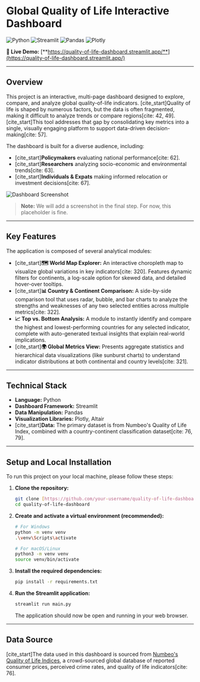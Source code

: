 # Global Quality of Life Interactive Dashboard

![Python](https://img.shields.io/badge/Python-3.9%2B-blue.svg)
![Streamlit](https://img.shields.io/badge/Streamlit-1.25%2B-red.svg)
![Pandas](https://img.shields.io/badge/Pandas-2.0%2B-yellow.svg)
![Plotly](https://img.shields.io/badge/Plotly-5.15%2B-green.svg)

**🔴 Live Demo:** [**https://quality-of-life-dashboard.streamlit.app/**](https://quality-of-life-dashboard.streamlit.app/)

---

## Overview

This project is an interactive, multi-page dashboard designed to explore, compare, and analyze global quality-of-life indicators. [cite_start]Quality of life is shaped by numerous factors, but the data is often fragmented, making it difficult to analyze trends or compare regions[cite: 42, 49]. [cite_start]This tool addresses that gap by consolidating key metrics into a single, visually engaging platform to support data-driven decision-making[cite: 57].

The dashboard is built for a diverse audience, including:
* [cite_start]**Policymakers** evaluating national performance[cite: 62].
* [cite_start]**Researchers** analyzing socio-economic and environmental trends[cite: 63].
* [cite_start]**Individuals & Expats** making informed relocation or investment decisions[cite: 67].

![Dashboard Screenshot](<INSERT_SCREENSHOT_URL_HERE>)
> **Note:** We will add a screenshot in the final step. For now, this placeholder is fine.

---

## Key Features

The application is composed of several analytical modules:

* [cite_start]**🗺️ World Map Explorer:** An interactive choropleth map to visualize global variations in key indicators[cite: 320]. Features dynamic filters for continents, a log-scale option for skewed data, and detailed hover-over tooltips.
* [cite_start]**📊 Country & Continent Comparison:** A side-by-side comparison tool that uses radar, bubble, and bar charts to analyze the strengths and weaknesses of any two selected entities across multiple metrics[cite: 322].
* **📈 Top vs. Bottom Analysis:** A module to instantly identify and compare the highest and lowest-performing countries for any selected indicator, complete with auto-generated textual insights that explain real-world implications.
* [cite_start]**🌍 Global Metrics View:** Presents aggregate statistics and hierarchical data visualizations (like sunburst charts) to understand indicator distributions at both continental and country levels[cite: 321].

---

## Technical Stack

* **Language:** Python
* **Dashboard Framework:** Streamlit
* **Data Manipulation:** Pandas
* **Visualization Libraries:** Plotly, Altair
* [cite_start]**Data:** The primary dataset is from Numbeo's Quality of Life Index, combined with a country-continent classification dataset[cite: 76, 79].

---

## Setup and Local Installation

To run this project on your local machine, please follow these steps:

1.  **Clone the repository:**
    ```bash
    git clone [https://github.com/your-username/quality-of-life-dashboard.git](https://github.com/your-username/quality-of-life-dashboard.git)
    cd quality-of-life-dashboard
    ```

2.  **Create and activate a virtual environment (recommended):**
    ```bash
    # For Windows
    python -m venv venv
    .\venv\Scripts\activate

    # For macOS/Linux
    python3 -m venv venv
    source venv/bin/activate
    ```

3.  **Install the required dependencies:**
    ```bash
    pip install -r requirements.txt
    ```

4.  **Run the Streamlit application:**
    ```bash
    streamlit run main.py
    ```
    The application should now be open and running in your web browser.

---
## Data Source
[cite_start]The data used in this dashboard is sourced from [Numbeo's Quality of Life Indices](https://www.numbeo.com/quality-of-life/), a crowd-sourced global database of reported consumer prices, perceived crime rates, and quality of life indicators[cite: 76].
